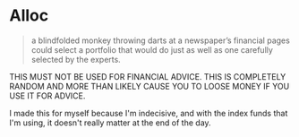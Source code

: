 # Alloc

> a blindfolded monkey throwing darts at a newspaper’s financial pages could
> select a portfolio that would do just as well as one carefully selected by the
> experts.

THIS MUST NOT BE USED FOR FINANCIAL ADVICE. THIS IS COMPLETELY RANDOM AND MORE
THAN LIKELY CAUSE YOU TO LOOSE MONEY IF YOU USE IT FOR ADVICE.

I made this for myself because I'm indecisive, and with the index funds that I'm
using, it doesn't really matter at the end of the day.
